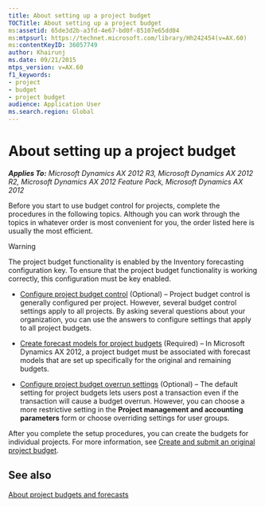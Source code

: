 ```yaml
---
title: About setting up a project budget
TOCTitle: About setting up a project budget
ms:assetid: 65de3d2b-a3fd-4e67-bd0f-85107e65dd04
ms:mtpsurl: https://technet.microsoft.com/library/Hh242454(v=AX.60)
ms:contentKeyID: 36057749
author: Khairunj
ms.date: 09/21/2015
mtps_version: v=AX.60
f1_keywords:
- project
- budget
- project budget
audience: Application User
ms.search.region: Global
---
```


# About setting up a project budget 


_**Applies To:** Microsoft Dynamics AX 2012 R3, Microsoft Dynamics AX 2012 R2, Microsoft Dynamics AX 2012 Feature Pack, Microsoft Dynamics AX 2012_

Before you start to use budget control for projects, complete the procedures in the following topics. Although you can work through the topics in whatever order is most convenient for you, the order listed here is usually the most efficient.


> [!WARNING]
> <P>The project budget functionality is enabled by the Inventory forecasting configuration key. To ensure that the project budget functionality is working correctly, this configuration must be key enabled.</P>



  - [Configure project budget control](configure-project-budget-control.md) (Optional) – Project budget control is generally configured per project. However, several budget control settings apply to all projects. By asking several questions about your organization, you can use the answers to configure settings that apply to all project budgets.

  - [Create forecast models for project budgets](create-forecast-models-for-project-budgets.md) (Required) – In Microsoft Dynamics AX 2012, a project budget must be associated with forecast models that are set up specifically for the original and remaining budgets.

  - [Configure project budget overrun settings](configure-project-budget-overrun-settings.md) (Optional) – The default setting for project budgets lets users post a transaction even if the transaction will cause a budget overrun. However, you can choose a more restrictive setting in the **Project management and accounting parameters** form or choose overriding settings for user groups.

After you complete the setup procedures, you can create the budgets for individual projects. For more information, see [Create and submit an original project budget](create-and-submit-an-original-project-budget.md).

## See also

[About project budgets and forecasts](about-project-budgets-and-forecasts.md)

  


